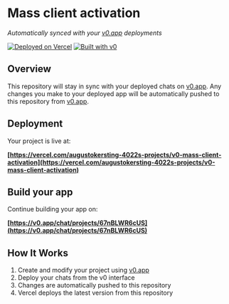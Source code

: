 # Mass client activation

*Automatically synced with your [v0.app](https://v0.app) deployments*

[![Deployed on Vercel](https://img.shields.io/badge/Deployed%20on-Vercel-black?style=for-the-badge&logo=vercel)](https://vercel.com/augustokersting-4022s-projects/v0-mass-client-activation)
[![Built with v0](https://img.shields.io/badge/Built%20with-v0.app-black?style=for-the-badge)](https://v0.app/chat/projects/67nBLWR6cUS)

## Overview

This repository will stay in sync with your deployed chats on [v0.app](https://v0.app).
Any changes you make to your deployed app will be automatically pushed to this repository from [v0.app](https://v0.app).

## Deployment

Your project is live at:

**[https://vercel.com/augustokersting-4022s-projects/v0-mass-client-activation](https://vercel.com/augustokersting-4022s-projects/v0-mass-client-activation)**

## Build your app

Continue building your app on:

**[https://v0.app/chat/projects/67nBLWR6cUS](https://v0.app/chat/projects/67nBLWR6cUS)**

## How It Works

1. Create and modify your project using [v0.app](https://v0.app)
2. Deploy your chats from the v0 interface
3. Changes are automatically pushed to this repository
4. Vercel deploys the latest version from this repository